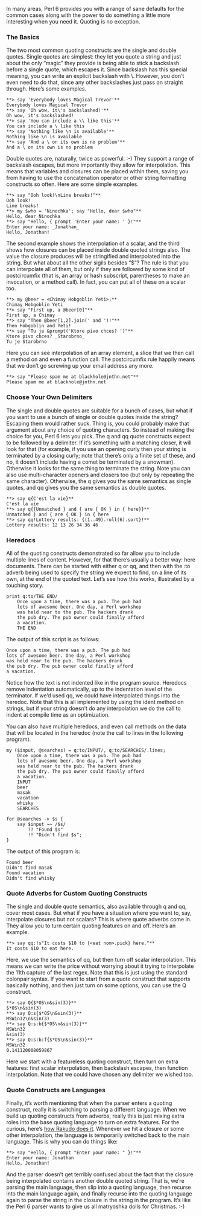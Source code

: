 In many areas, Perl 6 provides you with a range of sane defaults for the common cases along with the power to do something a little more interesting when you need it. Quoting is no exception.

### The Basics

The two most common quoting constructs are the single and double quotes. Single quotes are simplest: they let you quote a string and just about the only “magic” they provide is being able to stick a backslash before a single quote, which escapes it. Since backslash has this special meaning, you can write an explicit backslash with \\. However, you don’t even need to do that, since any other backslashes just pass on straight through. Here’s some examples.

    
    **> say 'Everybody loves Magical Trevor'**
    Everybody loves Magical Trevor
    **> say 'Oh wow, it\'s backslashed!'**
    Oh wow, it's backslashed!
    **> say 'You can include a \\ like this'**
    You can include a \ like this
    **> say 'Nothing like \n is available'**
    Nothing like \n is available
    **> say 'And a \ on its own is no problem'**
    And a \ on its own is no problem

Double quotes are, naturally, twice as powerful. :-) They support a range of backslash escapes, but more importantly they allow for interpolation. This means that variables and closures can be placed within them, saving you from having to use the concatenation operator or other string formatting constructs so often. Here are some simple examples.

    
    **> say "Ooh look!\nLine breaks!"**
    Ooh look!
    Line breaks!
    **> my $who = 'Ninochka'; say "Hello, dear $who"**
    Hello, dear Ninochka
    **> say "Hello, { prompt 'Enter your name: ' }!"**
    Enter your name: _Jonathan_
    Hello, Jonathan!

The second example shows the interpolation of a scalar, and the third shows how closures can be placed inside double quoted strings also. The value the closure produces will be stringified and interpolated into the string. But what about all the other sigils besides “$”? The rule is that you can interpolate all of them, but only if they are followed by some kind of postcircumfix (that is, an array or hash subscript, parentheses to make an invocation, or a method call). In fact, you can put all of these on a scalar too.

    
    **> my @beer = <Chimay Hobgoblin Yeti>;**
    Chimay Hobgoblin Yeti
    **> say "First up, a @beer[0]"**
    First up, a Chimay
    **> say "Then @beer[1,2].join(' and ')!"**
    Then Hobgoblin and Yeti!
    **> say "Tu je &prompt('Ktore pivo chces? ')"**
    Ktore pivo chces? _Starobrno_
    Tu je Starobrno

Here you can see interpolation of an array element, a slice that we then call a method on and even a function call. The postcircumfix rule happily means that we don’t go screwing up your email address any more.

    
    **> say "Please spam me at blackhole@jnthn.net"**
    Please spam me at blackhole@jnthn.net

### Choose Your Own Delimiters

The single and double quotes are suitable for a bunch of cases, but what if you want to use a bunch of single or double quotes inside the string? Escaping them would rather suck. Thing is, you could probably make that argument about any choice of quoting characters. So instead of making the choice for you, Perl 6 lets you pick. The q and qq quote constructs expect to be followed by a delimiter. If it’s something with a matching closer, it will look for that (for example, if you use an opening curly then your string is terminated by a closing curly; note that there’s only a finite set of these, and no, it doesn’t include having a comet be terminated by a snowman). Otherwise it looks for the same thing to terminate the string. Note you can also use multi-character openers and closers too (but only by repeating the same character). Otherwise, the q gives you the same semantics as single quotes, and qq gives you the same semantics as double quotes.

    
    **> say q{C'est la vie}**
    C'est la vie
    **> say q{{Unmatched } and { are { OK } in { here}}**
    Unmatched } and { are { OK } in { here
    **> say qq!Lottery results: {(1..49).roll(6).sort}!**
    Lottery results: 12 13 26 34 36 46

### Heredocs

All of the quoting constructs demonstrated so far allow you to include multiple lines of content. However, for that there’s usually a better way: here documents. There can be started with either q or qq, and then with the :to adverb being used to specify the string we expect to find, on a line of its own, at the end of the quoted text. Let’s see how this works, illustrated by a touching story.

    
    print q:to/THE END/
        Once upon a time, there was a pub. The pub had
        lots of awesome beer. One day, a Perl workshop
        was held near to the pub. The hackers drank
        the pub dry. The pub owner could finally afford
        a vacation.
        THE END

The output of this script is as follows:

    
    Once upon a time, there was a pub. The pub had
    lots of awesome beer. One day, a Perl workshop
    was held near to the pub. The hackers drank
    the pub dry. The pub owner could finally afford
    a vacation.

Notice how the text is not indented like in the program source. Heredocs remove indentation automatically, up to the indentation level of the terminator. If we’d used qq, we could have interpolated things into the heredoc. Note that this is all implemented by using the ident method on strings, but if your string doesn’t do any interpolation we do the call to indent at compile time as an optimization.

You can also have multiple heredocs, and even call methods on the data that will be located in the heredoc (note the call to lines in the following program).

    
    my ($input, @searches) = q:to/INPUT/, q:to/SEARCHES/.lines;
        Once upon a time, there was a pub. The pub had
        lots of awesome beer. One day, a Perl workshop
        was held near to the pub. The hackers drank
        the pub dry. The pub owner could finally afford
        a vacation.
        INPUT
        beer
        masak
        vacation
        whisky
        SEARCHES
    
    for @searches -> $s {
        say $input ~~ /$s/
            ?? "Found $s"
            !! "Didn't find $s";
    }

The output of this program is:

    
    Found beer
    Didn't find masak
    Found vacation
    Didn't find whisky

### Quote Adverbs for Custom Quoting Constructs

The single and double quote semantics, also available through q and qq, cover most cases. But what if you have a situation where you want to, say, interpolate closures but not scalars? This is where quote adverbs come in. They allow you to turn certain quoting features on and off. Here’s an example.

    
    **> say qq:!s"It costs $10 to {<eat nom>.pick} here."**
    It costs $10 to eat here.

Here, we use the semantics of qq, but then turn off scalar interpolation. This means we can write the price without worrying about it trying to interpolate the 11th capture of the last regex. Note that this is just using the standard colonpair syntax. If you want to start from a quote construct that supports basically nothing, and then just turn on some options, you can use the Q construct.

    
    **> say Q{$*OS\n&sin(3)}**
    $*OS\n&sin(3)
    **> say Q:s{$*OS\n&sin(3)}**
    MSWin32\n&sin(3)
    **> say Q:s:b{$*OS\n&sin(3)}**
    MSWin32
    &sin(3)
    **> say Q:s:b:f{$*OS\n&sin(3)}**
    MSWin32
    0.141120008059867

Here we start with a featureless quoting construct, then turn on extra features: first scalar interpolation, then backslash escapes, then function interpolation. Note that we could have chosen any delimiter we wished too.

### Quote Constructs are Languages

Finally, it’s worth mentioning that when the parser enters a quoting construct, really it is switching to parsing a different language. When we build up quoting constructs from adverbs, really this is just mixing extra roles into the base quoting language to turn on extra features. For the curious, here’s [how Rakudo does it](https://github.com/rakudo/rakudo/blob/a8d2cc29320344a3e693df3df88dbba43eb84eec/src/Perl6/Grammar.pm#L3237). Whenever we hit a closure or some other interpolation, the language is temporarily switched back to the main language. This is why you can do things like:

    
    **> say "Hello, { prompt "Enter your name: " }!"**
    Enter your name: Jonathan
    Hello, Jonathan!

And the parser doesn’t get terribly confused about the fact that the closure being interpolated contains another double quoted string. That is, we’re parsing the main language, then slip into a quoting language, then recurse into the main language again, and finally recurse into the quoting language again to parse the string in the closure in the string in the program. It’s like the Perl 6 parser wants to give us all matryoshka dolls for Christmas. :-)

